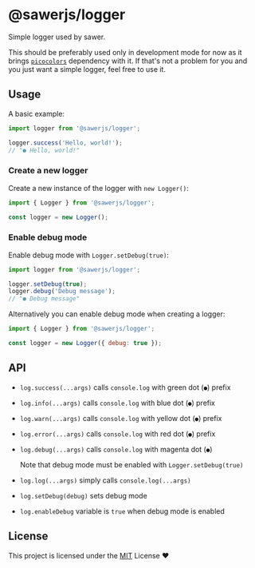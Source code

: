 # @sawerjs/logger

Simple logger used by sawer.

This should be preferably used only in development mode for now as it brings [`picocolors`](https://npm.im/picocolors) dependency with it. If that's not a problem for you and you just want a simple logger, feel free to use it.

## Usage

A basic example:

```js
import logger from '@sawerjs/logger';

logger.success('Hello, world!');
// "● Hello, world!"
```

### Create a new logger

Create a new instance of the logger with `new Logger()`:

```js
import { Logger } from '@sawerjs/logger';

const logger = new Logger();
```

### Enable debug mode

Enable debug mode with `Logger.setDebug(true)`:

```js
import logger from '@sawerjs/logger';

logger.setDebug(true);
logger.debug('Debug message');
// "● Debug message"
```

Alternatively you can enable debug mode when creating a logger:

```js
import { Logger } from '@sawerjs/logger';

const logger = new Logger({ debug: true });
```

## API

-   `log.success(...args)` calls `console.log` with green dot (`●`) prefix

-   `log.info(...args)` calls `console.log` with blue dot (`●`) prefix

-   `log.warn(...args)` calls `console.log` with yellow dot (`●`) prefix

-   `log.error(...args)` calls `console.log` with red dot (`●`) prefix

-   `log.debug(...args)` calls `console.log` with magenta dot (`●`)

    Note that debug mode must be enabled with `Logger.setDebug(true)`

-   `log.log(...args)` simply calls `console.log(...args)`

-   `log.setDebug(debug)` sets debug mode

-   `log.enableDebug` variable is `true` when debug mode is enabled

## License

This project is licensed under the [MIT](https://github.com/mrozio13pl/sawer/blob/main/license) License ❤️
